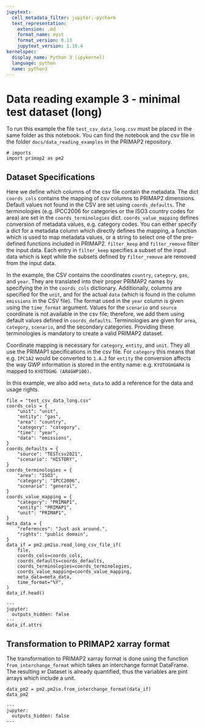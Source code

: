 ```yaml
---
jupytext:
  cell_metadata_filter: jupyter,-pycharm
  text_representation:
    extension: .md
    format_name: myst
    format_version: 0.13
    jupytext_version: 1.16.4
kernelspec:
  display_name: Python 3 (ipykernel)
  language: python
  name: python3
---
```


# Data reading example 3 - minimal test dataset (long) #
To run this example the file `test_csv_data_long.csv` must be placed in the same folder as this notebook. You can find the notebook and the csv file in the folder `docs/data_reading_examples` in the PRIMAP2 repository.

```{code-cell}
# imports
import primap2 as pm2
```

## Dataset Specifications ##
Here we define which columns of the csv file contain the metadata.
The dict `coords_cols` contains the mapping of csv columns to PRIMAP2 dimensions.
Default values not found in the CSV are set using `coords_defaults`.
The terminologies (e.g. IPCC2006 for categories or the ISO3 country codes for area) are set in the `coords_terminologies` dict.
`coords_value_mapping` defines conversion of metadata values, e.g. category codes.
You can either specify a dict for a metadata column which directly defines the mapping, a function which is used to map metadata values, or a string to select one of the pre-defined functions included in PRIMAP2.
`filter_keep` and `filter_remove` filter the input data.
Each entry in `filter_keep` specifies a subset of the input data which is kept while the subsets defined by `filter_remove` are removed from the input data.

In the example, the CSV contains the coordinates `country`, `category`, `gas`, and `year`.
They are translated into their proper PRIMAP2 names by specifying the in the
`coords_cols` dictionary. Additionally, columns are specified for the `unit`, and
for the actual `data` (which is found in the column `emissions` in the CSV file).
The format used in the `year` column is given using the `time_format` argument.
Values for the `scenario` and `source` coordinate is not available in the csv file;
 therefore, we add them using default values defined in `coords_defaults`.
Terminologies are given for `area`, `category`, `scenario`, and the secondary categories.
Providing these terminologies is mandatory to create a valid PRIMAP2 dataset.

Coordinate mapping is necessary for `category`, `entity`, and `unit`.
They all use the PRIMAP1 specifications in the csv file.
For `category` this means that e.g. `IPC1A2` would be converted to `1.A.2` for `entity` the conversion affects the way GWP information is stored in the entity name: e.g. `KYOTOGHGAR4` is mapped to `KYOTOGHG (AR4GWP100)`.

In this example, we also add `meta_data` to add a reference for the data and usage rights.

```{code-cell}
file = "test_csv_data_long.csv"
coords_cols = {
    "unit": "unit",
    "entity": "gas",
    "area": "country",
    "category": "category",
    "time": "year",
    "data": "emissions",
}
coords_defaults = {
    "source": "TESTcsv2021",
    "scenario": "HISTORY",
}
coords_terminologies = {
    "area": "ISO3",
    "category": "IPCC2006",
    "scenario": "general",
}
coords_value_mapping = {
    "category": "PRIMAP1",
    "entity": "PRIMAP1",
    "unit": "PRIMAP1",
}
meta_data = {
    "references": "Just ask around.",
    "rights": "public domain",
}
data_if = pm2.pm2io.read_long_csv_file_if(
    file,
    coords_cols=coords_cols,
    coords_defaults=coords_defaults,
    coords_terminologies=coords_terminologies,
    coords_value_mapping=coords_value_mapping,
    meta_data=meta_data,
    time_format="%Y",
)
data_if.head()
```

```{code-cell}
---
jupyter:
  outputs_hidden: false
---
data_if.attrs
```

## Transformation to PRIMAP2 xarray format ##
The transformation to PRIMAP2 xarray format is done using the function `from_interchange_format` which takes an interchange format DataFrame.
The resulting xr Dataset is already quantified, thus the variables are pint arrays which include a unit.

```{code-cell}
data_pm2 = pm2.pm2io.from_interchange_format(data_if)
data_pm2
```

```{code-cell}
---
jupyter:
  outputs_hidden: false
---

```
